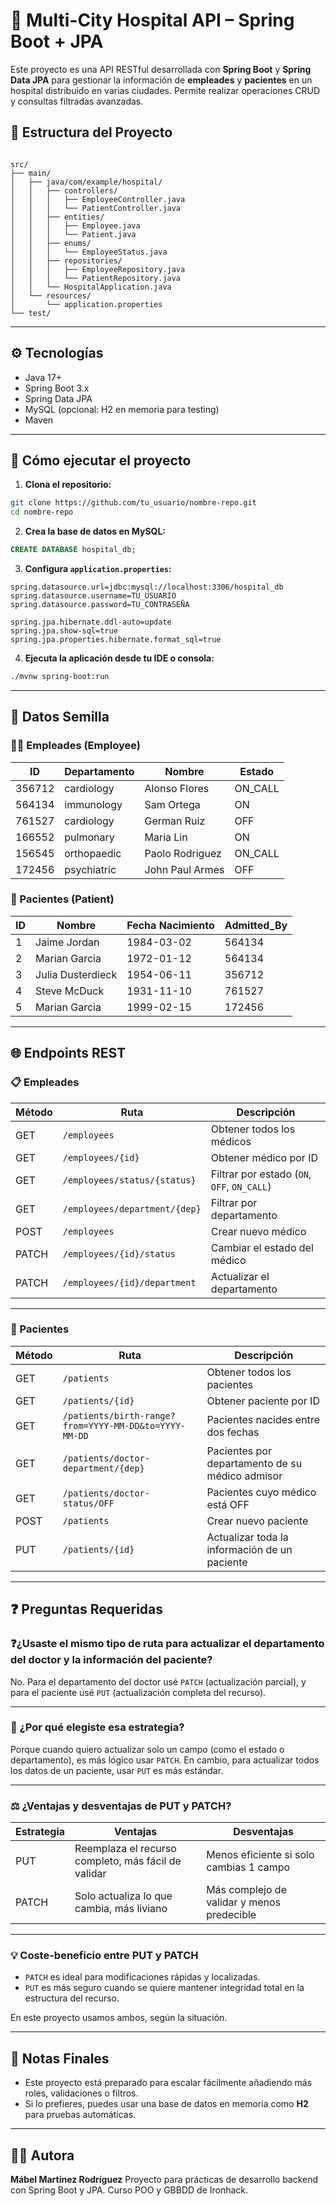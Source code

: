 # 🏥 Multi-City Hospital API – Spring Boot + JPA

Este proyecto es una API RESTful desarrollada con **Spring Boot** y **Spring Data JPA** para gestionar la información de **empleades** y **pacientes** en un hospital distribuido en varias ciudades. Permite realizar operaciones CRUD y consultas filtradas avanzadas.

## 📂 Estructura del Proyecto

```

src/
├── main/
│   ├── java/com/example/hospital/
│   │   ├── controllers/
│   │   │   ├── EmployeeController.java
│   │   │   └── PatientController.java
│   │   ├── entities/
│   │   │   ├── Employee.java
│   │   │   └── Patient.java
│   │   ├── enums/
│   │   │   └── EmployeeStatus.java
│   │   ├── repositories/
│   │   │   ├── EmployeeRepository.java
│   │   │   └── PatientRepository.java
│   │   └── HospitalApplication.java
│   └── resources/
│       └── application.properties
└── test/

````

---

## ⚙️ Tecnologías

- Java 17+
- Spring Boot 3.x
- Spring Data JPA
- MySQL (opcional: H2 en memoria para testing)
- Maven

---

## 🚀 Cómo ejecutar el proyecto

1. **Clona el repositorio:**

```bash
git clone https://github.com/tu_usuario/nombre-repo.git
cd nombre-repo
````

2. **Crea la base de datos en MySQL:**

```sql
CREATE DATABASE hospital_db;
```

3. **Configura `application.properties`:**

```properties
spring.datasource.url=jdbc:mysql://localhost:3306/hospital_db
spring.datasource.username=TU_USUARIO
spring.datasource.password=TU_CONTRASEÑA

spring.jpa.hibernate.ddl-auto=update
spring.jpa.show-sql=true
spring.jpa.properties.hibernate.format_sql=true
```

4. **Ejecuta la aplicación desde tu IDE o consola:**

```bash
./mvnw spring-boot:run
```

---

## 🧪 Datos Semilla

### 🧑‍⚕️ Empleades (Employee)

| ID     | Departamento | Nombre          | Estado   |
| ------ | ------------ | --------------- | -------- |
| 356712 | cardiology   | Alonso Flores   | ON\_CALL |
| 564134 | immunology   | Sam Ortega      | ON       |
| 761527 | cardiology   | German Ruiz     | OFF      |
| 166552 | pulmonary    | Maria Lin       | ON       |
| 156545 | orthopaedic  | Paolo Rodriguez | ON\_CALL |
| 172456 | psychiatric  | John Paul Armes | OFF      |

### 🧍 Pacientes (Patient)

| ID | Nombre            | Fecha Nacimiento | Admitted\_By |
| -- | ----------------- | ---------------- | ------------ |
| 1  | Jaime Jordan      | 1984-03-02       | 564134       |
| 2  | Marian Garcia     | 1972-01-12       | 564134       |
| 3  | Julia Dusterdieck | 1954-06-11       | 356712       |
| 4  | Steve McDuck      | 1931-11-10       | 761527       |
| 5  | Marian Garcia     | 1999-02-15       | 172456       |

---

## 🌐 Endpoints REST

### 📋 Empleades

| Método | Ruta                          | Descripción                                 |
| ------ | ----------------------------- | ------------------------------------------- |
| GET    | `/employees`                  | Obtener todos los médicos                   |
| GET    | `/employees/{id}`             | Obtener médico por ID                       |
| GET    | `/employees/status/{status}`  | Filtrar por estado (`ON`, `OFF`, `ON_CALL`) |
| GET    | `/employees/department/{dep}` | Filtrar por departamento                    |
| POST   | `/employees`                  | Crear nuevo médico                          |
| PATCH  | `/employees/{id}/status`      | Cambiar el estado del médico                |
| PATCH  | `/employees/{id}/department`  | Actualizar el departamento                  |

---

### 👩 Pacientes

| Método | Ruta                                                  | Descripción                                     |
| ------ | ----------------------------------------------------- | ----------------------------------------------- |
| GET    | `/patients`                                           | Obtener todos los pacientes                     |
| GET    | `/patients/{id}`                                      | Obtener paciente por ID                         |
| GET    | `/patients/birth-range?from=YYYY-MM-DD&to=YYYY-MM-DD` | Pacientes nacides entre dos fechas              |
| GET    | `/patients/doctor-department/{dep}`                   | Pacientes por departamento de su médico admisor |
| GET    | `/patients/doctor-status/OFF`                         | Pacientes cuyo médico está OFF                  |
| POST   | `/patients`                                           | Crear nuevo paciente                            |
| PUT    | `/patients/{id}`                                      | Actualizar toda la información de un paciente   |

---

## ❓ Preguntas Requeridas

### ❓¿Usaste el mismo tipo de ruta para actualizar el departamento del doctor y la información del paciente?

No. Para el departamento del doctor usé `PATCH` (actualización parcial), y para el paciente usé `PUT` (actualización completa del recurso).

---

### 💭 ¿Por qué elegiste esa estrategia?

Porque cuando quiero actualizar solo un campo (como el estado o departamento), es más lógico usar `PATCH`. En cambio, para actualizar todos los datos de un paciente, usar `PUT` es más estándar.

---

### ⚖️ ¿Ventajas y desventajas de PUT y PATCH?

| Estrategia | Ventajas                                            | Desventajas                                |
| ---------- | --------------------------------------------------- | ------------------------------------------ |
| PUT        | Reemplaza el recurso completo, más fácil de validar | Menos eficiente si solo cambias 1 campo    |
| PATCH      | Solo actualiza lo que cambia, más liviano           | Más complejo de validar y menos predecible |

---

### 💡 Coste-beneficio entre PUT y PATCH

* `PATCH` es ideal para modificaciones rápidas y localizadas.
* `PUT` es más seguro cuando se quiere mantener integridad total en la estructura del recurso.

En este proyecto usamos ambos, según la situación.

---

## 📌 Notas Finales

* Este proyecto está preparado para escalar fácilmente añadiendo más roles, validaciones o filtros.
* Si lo prefieres, puedes usar una base de datos en memoria como **H2** para pruebas automáticas.

---

## 🧑‍💻 Autora

**Mábel Martínez Rodríguez**
Proyecto para prácticas de desarrollo backend con Spring Boot y JPA.
Curso POO y GBBDD de Ironhack.


